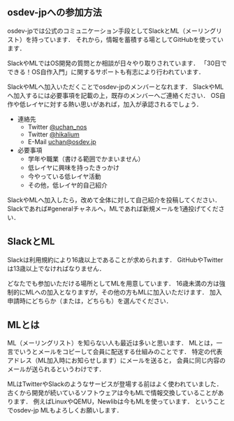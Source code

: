 ## osdev-jpへの参加方法

osdev-jpでは公式のコミュニケーション手段としてSlackとML（メーリングリスト）を持っています．
それから，情報を蓄積する場としてGitHubを使っています．

SlackやMLではOS開発の質問とか相談が日々やり取りされています．
「30日でできる！OS自作入門」に関するサポートも有志により行われています．

SlackやMLへ加入いただくことでosdev-jpのメンバーとなれます．
SlackやMLへ加入するには必要事項を記載の上，既存のメンバーへご連絡ください．
OS自作や低レイヤに対する熱い思いがあれば，加入が承認されるでしょう．

- 連絡先
    - Twitter [@uchan_nos](https://twitter.com/uchan_nos)
    - Twitter [@hikalium](https://twitter.com/hikalium)
    - E-Mail uchan@osdev.jp
- 必要事項
    - 学年や職業（書ける範囲でかまいません）
    - 低レイヤに興味を持ったきっかけ
    - 今やっている低レイヤ活動
    - その他，低レイヤ的自己紹介

SlackやMLへ加入したら，改めて全体に対して自己紹介を投稿してください．
Slackであれば#generalチャネルへ，MLであれば新規メールを1通投げてください．

## SlackとML

Slackは利用規約により16歳以上であることが求められます．
GitHubやTwitterは13歳以上でなければなりません．

どなたでも参加いただける場所としてMLを用意しています．
16歳未満の方は強制的にMLへの加入となりますが，その他の方もMLに加入いただけます．
加入申請時にどちらか（または，どちらも）を選んでください．

## MLとは

ML（メーリングリスト）を知らない人も最近は多いと思います．
MLとは，一言でいうとメールをコピーして会員に配送する仕組みのことです．
特定の代表アドレス（ML加入時にお知らせします）にメールを送ると，
会員に同じ内容のメールが送られるというわけです．

MLはTwitterやSlackのようなサービスが登場する前はよく使われていました．
古くから開発が続いているソフトウェアは今もMLで情報交換していることがあります．
例えばLinuxやQEMU，Newlibは今もMLを使っています．
ということでosdev-jp MLもよろしくお願いします．
